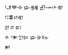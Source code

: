 <div class='block'>
<div class='line'>𒁹𒂗𒋧𒈾 𒇽𒉆 𒌷𒆰𒈨𒊏</div>
<div class='line'>𒁹𒃮𒁀𒊏</div>
<div class='line'>𒇻 𒄑 𒆗</div>
<div class='line'>𒅆 𒁹𒊓𒋛𒄿 𒇽𒄩𒍝𒉡</div>
<div class='line'>𒂍</div>
</div>